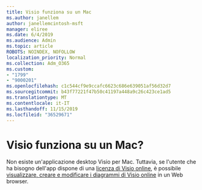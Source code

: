 ```yaml
---
title: Visio funziona su un Mac
ms.author: janellem
author: janellemcintosh-msft
manager: eliree
ms.date: 6/4/2019
ms.audience: Admin
ms.topic: article
ROBOTS: NOINDEX, NOFOLLOW
localization_priority: Normal
ms.collection: Adm_O365
ms.custom:
- "1799"
- "9000201"
ms.openlocfilehash: c1c544cf9e9ccafc6623c686e639051af56d32d7
ms.sourcegitcommit: b43f77221f47b50c41197a448a9c26c423ce1ad5
ms.translationtype: MT
ms.contentlocale: it-IT
ms.lasthandoff: 11/15/2019
ms.locfileid: "36529671"
---
```

# <a name="does-visio-work-on-a-mac"></a>Visio funziona su un Mac?

Non esiste un'applicazione desktop Visio per Mac. Tuttavia, se l'utente che ha bisogno dell'app dispone di una [licenza di Visio online](https://docs.microsoft.com/office365/admin/subscriptions-and-billing/assign-licenses-to-users?wt.mc_id=OfficeAdm_ClientDIA_Alchemy1799), è possibile [visualizzare, creare e modificare i diagrammi di Visio online](https://support.office.com/article/06f04845-91b8-4e8f-881f-a43c970735fc?wt.mc_id=OfficeAdm_ClientDIA_Alchemy1799) in un Web browser.
  
  